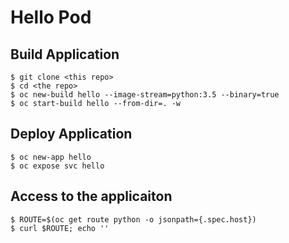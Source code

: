 # Hello Pod

## Build Application

```
$ git clone <this repo>
$ cd <the repo>
$ oc new-build hello --image-stream=python:3.5 --binary=true
$ oc start-build hello --from-dir=. -w
```

## Deploy Application

```
$ oc new-app hello
$ oc expose svc hello
```

## Access to the applicaiton

```
$ ROUTE=$(oc get route python -o jsonpath={.spec.host})
$ curl $ROUTE; echo ''
```
